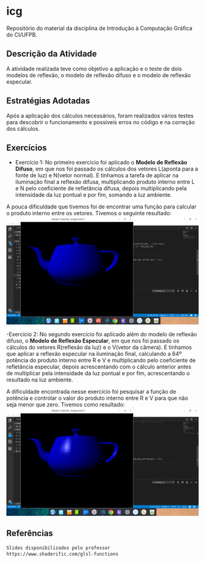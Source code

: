 # icg
Repositório do material da disciplina de Introdução à Computação Gráfica do CI/UFPB.

## Descrição da Atividade
A atividade realizada teve como objetivo a aplicação e o teste de dois modelos de reflexão, o modelo de reflexão difuso e o modelo de reflexão especular.

## Estratégias Adotadas
Após a aplicação dos cálculos necessários, foram realizados vários testes para descobrir o funcionamento e possíveis erros no código e na correção dos cálculos.

## Exercícios
   - Exercício 1: No primeiro exercício foi aplicado o **Modelo de Reflexão Difuso**, em que nos foi passado os cálculos dos vetores L(aponta para a fonte de luz) e N(vetor normal). E tinhamos a tarefa de aplicar na iluminação final a reflexão difusa, multiplicando produto interno entre L e N pelo coeficiente de refletância difusa, depois multiplicando pela intensidade da luz pontual e por fim, somando a luz ambiente. 

   A pouca dificuldade que tivemos foi de encontrar uma função para calcular o produto interno entre os vetores. Tivemos o seguinte resultado:
   ![exercicio1](https://github.com/matheusces/atividade1ICG/blob/master/atividade1_4.png)



   -Exercício 2: No segundo exercício foi aplicado além do modelo de reflexão difuso, o **Modelo de Reflexão Especular**, em que nos foi passado os cálculos do vetores R(reflexão da luz) e o V(vetor da câmera). E tinhamos que aplicar a reflexão especular na iluminação final, calculando a 64º potência do produto interno entre R e V e multiplicando pelo coeficiente de refletância especular, depois acrescentando com o cálculo anterior antes de multiplicar pela intensidade da luz pontual e por fim, acrescentando o resultado na luz ambiente.

   A dificuldade encontrada nesse exercício foi pesquisar a função de potência e controlar o valor do produto interno entre R e V para que não seja menor que zero. Tivemos como resultado:
   ![exercicio1](https://github.com/matheusces/atividade1ICG/blob/master/atividade2_4.png)


## Referências
    Slides disponibilizados pelo professor
    https://www.shaderific.com/glsl-functions
